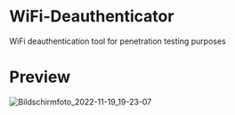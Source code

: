 # WiFi-Deauthenticator
WiFi deauthentication tool for penetration testing purposes

# Preview

![Bildschirmfoto_2022-11-19_19-23-07](https://user-images.githubusercontent.com/61215846/202866000-64be6119-aa5a-4348-9bef-76247a2ae87b.png)

